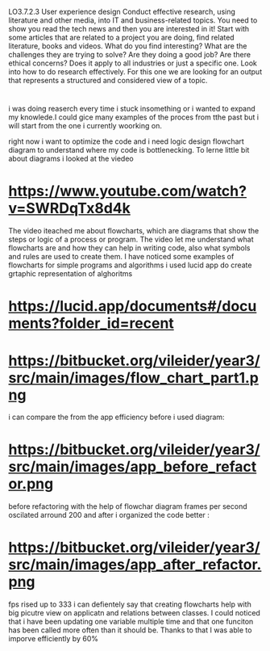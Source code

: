 LO3.7.2.3
User experience design
Conduct effective research, using literature and other media, into IT and business-related topics.
You need to show you read the tech news and then you are interested in it!  Start with some articles that are related to a project you are doing, find related literature, books and videos.  What do you find interesting?  What are the challenges they are trying to solve? Are they doing a good job?  Are there ethical concerns?  Does it apply to all industries or just a specific one.  Look into how to do research effectively.  For this one we are looking for an output that represents a structured and considered view of a topic.

#
i was doing reaserch every time i stuck insomething or i wanted to expand my knowlede.I could gice many examples of the proces from tthe past but i will start from the one i currently woorking on.

right now i want to optimize the code and i need logic design flowchart diagram to understand where my code is bottlenecking. 
To lerne little bit about diagrams i looked at the viedeo
# https://www.youtube.com/watch?v=SWRDqTx8d4k
The video iteached me about flowcharts, which are diagrams that show the steps or logic of a process or program. The video let me understand what flowcharts are and how they can help in writing code, also what symbols and rules are used to create them. I have noticed some examples of flowcharts for simple programs and algorithms
i used lucid app do create grtaphic representation of alghoritms
# https://lucid.app/documents#/documents?folder_id=recent
# https://bitbucket.org/vileider/year3/src/main/images/flow_chart_part1.png
i can compare the from the app efficiency before i used diagram:
# https://bitbucket.org/vileider/year3/src/main/images/app_before_refactor.png
before refactoring with the help of flowchar diagram frames per second oscilated arround 200
and after i organized the code better :
# https://bitbucket.org/vileider/year3/src/main/images/app_after_refactor.png
fps rised up to 333
i can defientely say that creating flowcharts help with big picutre view on applicatn and
relations between classes. I could noticed that i have been updating one variable multiple time and that
one funciton has been called more often than it should be. Thanks to that I was able to imporve efficiently by 60%
